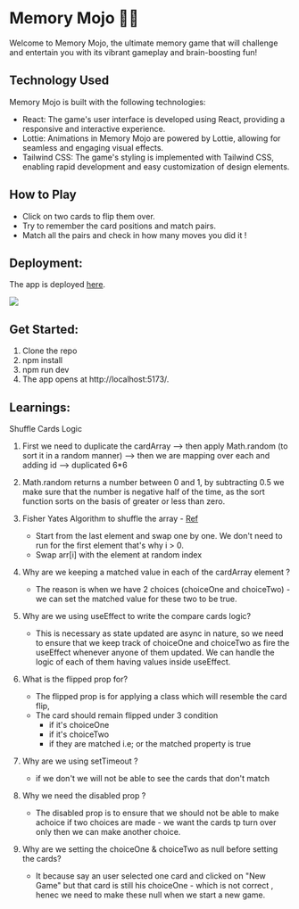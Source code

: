 # Memory Mojo 🧠✨
Welcome to Memory Mojo, the ultimate memory game that will challenge and entertain you with its vibrant gameplay and brain-boosting fun!

## Technology Used
Memory Mojo is built with the following technologies:

* React: The game's user interface is developed using React, providing a responsive and interactive experience.
* Lottie: Animations in Memory Mojo are powered by Lottie, allowing for seamless and engaging visual effects.
* Tailwind CSS: The game's styling is implemented with Tailwind CSS, enabling rapid development and easy customization of design elements.

## How to Play
* Click on two cards to flip them over.
* Try to remember the card positions and match pairs.
* Match all the pairs and check in how many moves you did it !

## Deployment:
The app is deployed [here](https://memory-mojo.vercel.app/).


<img src="(https://github.com/Sushmita-Ghosh/memory-mojo/assets/82622059/0da10bfd-84dc-4d24-9f23-8e6e6b054e70">

## Get Started:
1. Clone the repo
2. npm install
3. npm run dev
4. The app opens at http://localhost:5173/.

## Learnings:
Shuffle Cards Logic

1. First we need to duplicate the cardArray --> then apply Math.random (to sort it in a random manner) --> then we are mapping over each and adding id --> duplicated 6\*6

2. Math.random returns a number between 0 and 1, by subtracting 0.5 we make sure that the number is negative half of the time, as the sort function sorts on the basis of greater or less than zero.

3. Fisher Yates Algorithm to shuffle the array - [Ref]()

   - Start from the last element and swap one by one. We don't need to run for the first element that's why i > 0.
   - Swap arr[i] with the element at random index

4. Why are we keeping a matched value in each of the cardArray element ?

   - The reason is when we have 2 choices (choiceOne and choiceTwo) - we can set the matched value for these two to be true.

5. Why are we using useEffect to write the compare cards logic?
   - This is necessary as state updated are async in nature, so we need to ensure that we keep track of choiceOne and choiceTwo as fire the useEffect whenever anyone of them updated. We can handle the logic of each of them having values inside useEffect.
6. What is the flipped prop for?
   - The flipped prop is for applying a class which will resemble the card flip,
   - The card should remain flipped under 3 condition
     - if it's choiceOne
     - if it's choiceTwo
     - if they are matched i.e; or the matched property is true
7. Why are we using setTimeout ?

   - if we don't we will not be able to see the cards that don't match

8. Why we need the disabled prop ?
   - The disabled prop is to ensure that we should not be able to make achoice if two choices are made - we want the cards tp turn over
     only then we can make another choice.
9. Why are we setting the choiceOne & choiceTwo as null before setting the cards?

   - It because say an user selected one card and clicked on "New Game" but that card is still his choiceOne - which is not correct , henec we need to make these null when we start a new game.
